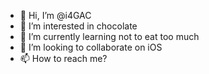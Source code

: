 - 👋 Hi, I’m @i4GAC
- 👀 I’m interested in chocolate
- 🌱 I’m currently learning not to eat too much
- 💞️ I’m looking to collaborate on iOS
- 📫 How to reach me?

<!---
i4GAC/i4GAC is a ✨ special ✨ repository because its `README.md` (this file) appears on your GitHub profile.
You can click the Preview link to take a look at your changes.
--->
